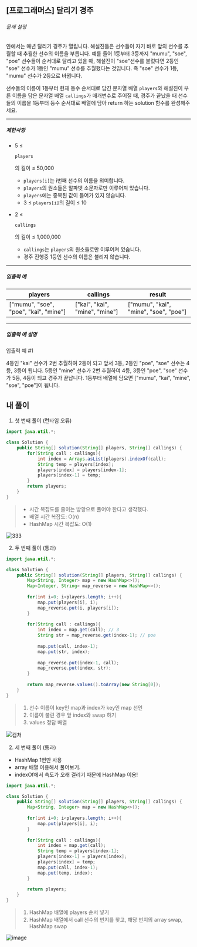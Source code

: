 ## [프로그래머스] 달리기 경주

###### 문제 설명

얀에서는 매년 달리기 경주가 열립니다. 해설진들은 선수들이 자기 바로 앞의 선수를 추월할 때 추월한 선수의 이름을 부릅니다. 예를 들어 1등부터 3등까지 "mumu", "soe", "poe" 선수들이 순서대로 달리고 있을 때, 해설진이 "soe"선수를 불렀다면 2등인 "soe" 선수가 1등인 "mumu" 선수를 추월했다는 것입니다. 즉 "soe" 선수가 1등, "mumu" 선수가 2등으로 바뀝니다.

선수들의 이름이 1등부터 현재 등수 순서대로 담긴 문자열 배열 `players`와 해설진이 부른 이름을 담은 문자열 배열 `callings`가 매개변수로 주어질 때, 경주가 끝났을 때 선수들의 이름을 1등부터 등수 순서대로 배열에 담아 return 하는 solution 함수를 완성해주세요.

------

##### 제한사항

- 5 ≤

   

  ```
  players
  ```

  의 길이 ≤ 50,000

  - `players[i]`는 i번째 선수의 이름을 의미합니다.
  - `players`의 원소들은 알파벳 소문자로만 이루어져 있습니다.
  - `players`에는 중복된 값이 들어가 있지 않습니다.
  - 3 ≤ `players[i]`의 길이 ≤ 10

- 2 ≤

   

  ```
  callings
  ```

  의 길이 ≤ 1,000,000

  - `callings`는 `players`의 원소들로만 이루어져 있습니다.
  - 경주 진행중 1등인 선수의 이름은 불리지 않습니다.

------

##### 입출력 예

| players                               | callings                       | result                                |
| ------------------------------------- | ------------------------------ | ------------------------------------- |
| ["mumu", "soe", "poe", "kai", "mine"] | ["kai", "kai", "mine", "mine"] | ["mumu", "kai", "mine", "soe", "poe"] |

------

##### 입출력 예 설명

입출력 예 #1

4등인 "kai" 선수가 2번 추월하여 2등이 되고 앞서 3등, 2등인 "poe", "soe" 선수는 4등, 3등이 됩니다. 5등인 "mine" 선수가 2번 추월하여 4등, 3등인 "poe", "soe" 선수가 5등, 4등이 되고 경주가 끝납니다. 1등부터 배열에 담으면 ["mumu", "kai", "mine", "soe", "poe"]이 됩니다.

## 내 풀이

1. 첫 번째 풀이 (런타임 오류)

```java
import java.util.*;

class Solution {
    public String[] solution(String[] players, String[] callings) {
        for(String call : callings){
            int index = Arrays.asList(players).indexOf(call);
            String temp = players[index];
            players[index] = players[index-1];
            players[index-1] = temp;
        }
        return players;
    }
}
```


> * 시간 복잡도를 줄이는 방향으로 풀어야 한다고 생각했다.
> * 배열 시간 복잡도: O(n)
> * HashMap 시간 복잡도: O(1)

![333](https://github.com/crimsorry/JAVA_coding_test/assets/31988854/a2344253-5a6e-4ab3-b6e2-a88e52c98df9)


2. 두 번째 풀이 (통과)

```java
import java.util.*;

class Solution {
    public String[] solution(String[] players, String[] callings) {
        Map<String, Integer> map = new HashMap<>();
        Map<Integer, String> map_reverse = new HashMap<>();
        
        for(int i=0; i<players.length; i++){
            map.put(players[i], i);
            map_reverse.put(i, players[i]);
        }
        
        for(String call : callings){
            int index = map.get(call); // 3
            String str = map_reverse.get(index-1); // poe
            
            map.put(call, index-1); 
            map.put(str, index);
            
            map_reverse.put(index-1, call);
            map_reverse.put(index, str);
        }
        
        return map_reverse.values().toArray(new String[0]);
    }
}
```

> 1. 선수 이름이 key인 map과 index가 key인 map 선언
> 2. 이름이 불린 경우 앞 index와 swap 하기
> 3. values 정답 배열

![캡처](https://github.com/crimsorry/JAVA_coding_test/assets/31988854/c5265030-9b40-4d68-9a39-69fcb0bca9ff)


2. 세 번째 풀이 (통과)
* HashMap 1번만 사용
* array 배열 이용해서 풀어보기.
* indexOf에서 속도가 오래 걸리기 때문에 HashMap 이용!

```java
import java.util.*;

class Solution {
    public String[] solution(String[] players, String[] callings) {
        Map<String, Integer> map = new HashMap<>();
        
        for(int i=0; i<players.length; i++){
            map.put(players[i], i);
        }
        
        for(String call : callings){
            int index = map.get(call);
            String temp = players[index-1];
            players[index-1] = players[index];
            players[index] = temp;
            map.put(call, index-1);
            map.put(temp, index);
        }
        
        return players;
    }
}
```

> 1. HashMap 배열에 players 순서 넣기
> 2. HashMap 배열에서 call 선수의 번지를 찾고, 해당 번지의 array swap, HashMap swap

![image](https://github.com/crimsorry/JAVA_coding_test/assets/31988854/4e990110-e18a-4495-ab76-bfc17278547e)

